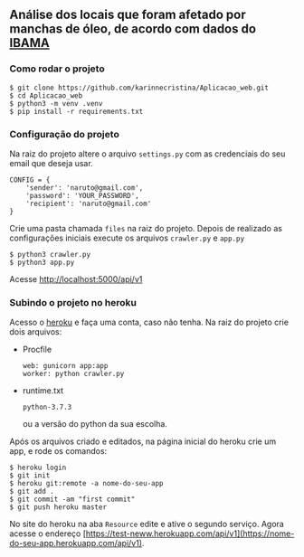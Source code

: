 ## Análise dos locais que foram afetado por manchas de óleo, de acordo com dados do [IBAMA](http://www.ibama.gov.br/manchasdeoleo-localidades-atingidas)


### Como rodar o projeto
```
$ git clone https://github.com/karinnecristina/Aplicacao_web.git
$ cd Aplicacao_web
$ python3 -m venv .venv
$ pip install -r requirements.txt
```

### Configuração do projeto
Na raiz do projeto altere o arquivo ```settings.py``` com as credenciais do seu email que deseja usar.
```
CONFIG = {
	'sender': 'naruto@gmail.com',
	'password': 'YOUR_PASSWORD',
	'recipient': 'naruto@gmail.com'
}
```
Crie uma pasta chamada ```files``` na raiz do projeto.
Depois de realizado as configurações iniciais execute os arquivos ```crawler.py``` e ```app.py```
```
$ python3 crawler.py
$ python3 app.py
```
Acesse [http://localhost:5000/api/v1](http://localhost:5000/api/v1)

### Subindo o projeto no heroku
Acesso o [heroku](https://www.heroku.com/) e faça uma conta, caso não tenha.
Na raiz do projeto crie dois arquivos:
* Procfile
	```
	web: gunicorn app:app
	worker: python crawler.py
	```
* runtime.txt
	```
	python-3.7.3
	```
	ou a versão do python da sua escolha.

Após os arquivos criado e editados, na página inicial do heroku crie um app, e rode os comandos:
```
$ heroku login
$ git init
$ heroku git:remote -a nome-do-seu-app
$ git add .
$ git commit -am "first commit"
$ git push heroku master
```
No site do heroku na aba ```Resource``` edite e ative o segundo serviço. Agora acesse o endereço [https://test-neww.herokuapp.com/api/v1](https://nome-do-seu-app.herokuapp.com/api/v1).
